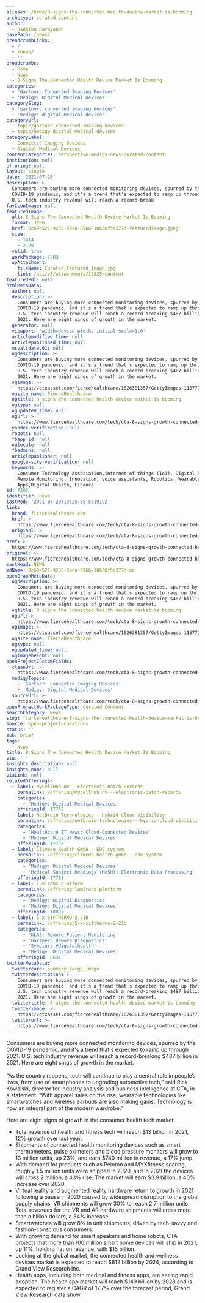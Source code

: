 ```yaml
---
aliases: /news/8-signs-the-connected-health-device-market-is-booming
archetype: curated-content
author:
  - Radhika Narayanan
basePath: /news/
breadcrumbLinks:
  - /
  - /news/
  - ''
breadcrumbs:
  - Home
  - News
  - 8 Signs The Connected Health Device Market Is Booming
categories:
  - 'Gartner: Connected Imaging Devices'
  - 'Medigy: Digital Medical Devices'
categorySlug:
  - 'gartner: connected imaging devices'
  - 'medigy: digital medical devices'
categoryUrl:
  - topic/gartner-connected-imaging-devices
  - topic/medigy-digital-medical-devices
categoryLabel:
  - Connected Imaging Devices
  - Digital Medical Devices
contentCategories: netspective-medigy-news-curated-content
institution: null
offering: null
layOut: single
date: '2021-07-20'
description: >-
  Consumers are buying more connected monitoring devices, spurred by the
  COVID-19 pandemic, and it's a trend that's expected to ramp up through 2021.
  U.S. tech industry revenue will reach a record-break
favIconImage: null
featuredImage:
  alt: 8 Signs The Connected Health Device Market Is Booming
  format: JPEG
  href: 8c69e521-9235-5aca-8966-10630f5d377d-featuredImage.jpeg
  size:
    - 1414
    - 2120
  valid: true
  workPackage: 7203
  wpAttachment:
    fileName: Curated_Featured_Image.jpg
    link: /api/v3/attachments/15825/content
featuredPdf: null
htmlMetaData:
  author: null
  description: >-
    Consumers are buying more connected monitoring devices, spurred by the
    COVID-19 pandemic, and it's a trend that's expected to ramp up through 2021.
    U.S. tech industry revenue will reach a record-breaking $487 billion in
    2021. Here are eight sings of growth in the market.
  generator: null
  viewport: 'width=device-width, initial-scale=1.0'
  articlemodified_time: null
  articlepublished_time: null
  msvalidate.01: null
  ogdescription: >-
    Consumers are buying more connected monitoring devices, spurred by the
    COVID-19 pandemic, and it's a trend that's expected to ramp up through 2021.
    U.S. tech industry revenue will reach a record-breaking $487 billion in
    2021. Here are eight sings of growth in the market.
  ogimage: >-
    https://qtxasset.com/fiercehealthcare/1626381357/GettyImages-1157775252.jpg?yGQ9grc_1gRahN6q5YtcveyKwXwTlxLw
  ogsite_name: FierceHealthcare
  ogtitle: 8 signs the connected health device market is booming
  ogtype: null
  ogupdated_time: null
  ogurl: >-
    https://www.fiercehealthcare.com/tech/cta-8-signs-growth-connected-health-device-market
  yandex-verification: null
  robots: null
  fbapp_id: null
  oglocale: null
  fbadmins: null
  articlepublisher: null
  google-site-verification: null
  keywords: >-
    Consumer Technology Association,internet of things (IoT), Digital health,
    Remote Monitoring, Innovation, voice assistants, Robotics, Wearables, Mobile
    Apps,Digital Health, Finance
id: 7203
identifier: News
lastMod: '2021-07-20T13:25:58.531919Z'
link:
  brand: fiercehealthcare.com
  href: >-
    https://www.fiercehealthcare.com/tech/cta-8-signs-growth-connected-health-device-market
  original: >-
    https://www.fiercehealthcare.com/tech/cta-8-signs-growth-connected-health-device-market
href: >-
  https://www.fiercehealthcare.com/tech/cta-8-signs-growth-connected-health-device-market
original: >-
  https://www.fiercehealthcare.com/tech/cta-8-signs-growth-connected-health-device-market
mastHead: NEWS
mdName: 8c69e521-9235-5aca-8966-10630f5d377d.md
openGraphMetaData:
  ogdescription: >-
    Consumers are buying more connected monitoring devices, spurred by the
    COVID-19 pandemic, and it's a trend that's expected to ramp up through 2021.
    U.S. tech industry revenue will reach a record-breaking $487 billion in
    2021. Here are eight sings of growth in the market.
  ogtitle: 8 signs the connected health device market is booming
  ogurl: >-
    https://www.fiercehealthcare.com/tech/cta-8-signs-growth-connected-health-device-market
  ogimage: >-
    https://qtxasset.com/fiercehealthcare/1626381357/GettyImages-1157775252.jpg?yGQ9grc_1gRahN6q5YtcveyKwXwTlxLw
  ogsite_name: FierceHealthcare
  ogtype: null
  ogupdated_time: null
  ogimageheight: null
openProjectCustomFields:
  cleanUrl: >-
    https://www.fiercehealthcare.com/tech/cta-8-signs-growth-connected-health-device-market
  medigyTopics:
    - 'Gartner: Connected Imaging Devices'
    - 'Medigy: Digital Medical Devices'
  sourceUrl: >-
    https://www.fiercehealthcare.com/tech/cta-8-signs-growth-connected-health-device-market
openProjectWorkPackageType: Curated Content
searchCategory: News
slug: fiercehealthcare-8-signs-the-connected-health-device-market-is-booming
source: open-project-curations
status: ''
sub: brief
tags:
  - News
title: 8 Signs The Connected Health Device Market Is Booming
via: ' '
insights_description: null
insights_name: null
viaLink: null
relatedOfferings:
  - label: MyCellHub NV - Electronic Batch Records
    permalink: /offering/mycellhub-nv---electronic-batch-records
    categories:
      - 'Medigy: Digital Medical Devices'
    offeringId: 17742
  - label: NetBrain Technologies - Hybrid Cloud Visibility
    permalink: /offering/netbrain-technologies---hybrid-cloud-visibility
    categories:
      - 'Healthcare IT News: Cloud-Connected Devices'
      - 'Medigy: Digital Medical Devices'
    offeringId: 17723
  - label: Climedo Health GmbH - EDC system
    permalink: /offering/climedo-health-gmbh---edc-system
    categories:
      - 'Medigy: Digital Medical Devices'
      - 'Medical Subject Headings (MeSH): Electronic Data Processing'
    offeringId: 17711
  - label: LumiraDx Platform
    permalink: /offering/lumiradx-platform
    categories:
      - 'Medigy: Digital Diagnostics'
      - 'Medigy: Digital Medical Devices'
    offeringId: 10827
  - label: 5 x SIFTHERMO-2.21B
    permalink: /offering/5-x-sifthermo-2-21b
    categories:
      - 'KLAS: Remote Patient Monitoring'
      - 'Gartner: Remote Diagnostics'
      - 'Symplur: #digitalhealth'
      - 'Medigy: Digital Medical Devices'
    offeringId: 8637
twitterMetaData:
  twittercard: summary_large_image
  twitterdescription: >-
    Consumers are buying more connected monitoring devices, spurred by the
    COVID-19 pandemic, and it's a trend that's expected to ramp up through 2021.
    U.S. tech industry revenue will reach a record-breaking $487 billion in
    2021. Here are eight sings of growth in the market.
  twittertitle: 8 signs the connected health device market is booming
  twitterimage: >-
    https://qtxasset.com/fiercehealthcare/1626381357/GettyImages-1157775252.jpg?yGQ9grc_1gRahN6q5YtcveyKwXwTlxLw
  twitterurl: >-
    https://www.fiercehealthcare.com/tech/cta-8-signs-growth-connected-health-device-market
---
```

<p>Consumers are buying more connected monitoring devices, spurred by the COVID-19 pandemic, and it's a trend that's expected to ramp up through 2021. U.S. tech industry revenue will reach a record-breaking $487 billion in 2021. Here are eight sings of growth in the market.<br><br>“As the country reopens, tech will continue to play a central role in people’s lives, from use of smartphones to upgrading automotive tech,” said&nbsp;Rick Kowalski, director for industry analysis and business intelligence at CTA, in a statement. “With apparel sales on the rise, wearable technologies like smartwatches and wireless earbuds are also making gains. Technology is now an integral part of the modern wardrobe."</p><p>Here are eight signs of&nbsp;growth in the consumer health tech market:</p><ul><li>Total revenue of health and fitness tech will reach $13 billion in 2021, 12% growth over last year.</li><li>Shipments of connected health monitoring devices such as smart thermometers, pulse oximeters and blood pressure monitors will grow to 13 million units, up 23%,&nbsp;and earn $740 million in revenue, a 17% jump.</li><li>With demand for products such as Peloton and MYXfitness soaring, roughly 1.5 million units were shipped in 2020, and in 2021 the devices will cross 2 million, a 43% rise. The market will earn $3.9 billion, a 40% increase over 2020.</li><li>Virtual reality and augmented reality hardware return to growth in 2021 following a pause in 2020 caused by widespread disruption to the global supply chains. VR shipments will grow 30% to&nbsp;reach 2.7 million units. Total revenues for the VR and AR hardware shipments will cross more than a billion dollars, a 34% increase.</li><li>Smartwatches will grow 8% in unit shipments, driven by tech-savvy and fashion-conscious consumers.</li><li>With growing demand for smart speakers and home robots, CTA projects that more than 100 million smart home devices will ship in 2021, up 11%, holding flat on revenue, with $15 billion.</li><li>Looking at the global market, the connected health and wellness devices market is expected to reach $612&nbsp;billion by 2024, according to Grand View Research Inc.</li><li>Health apps, including both medical and fitness apps, are seeing rapid adoption. The health app market will reach&nbsp;$149&nbsp;billion by 2028 and is expected to register a CAGR of 17.7% over the forecast period, Grand View Research data show.</li></ul>